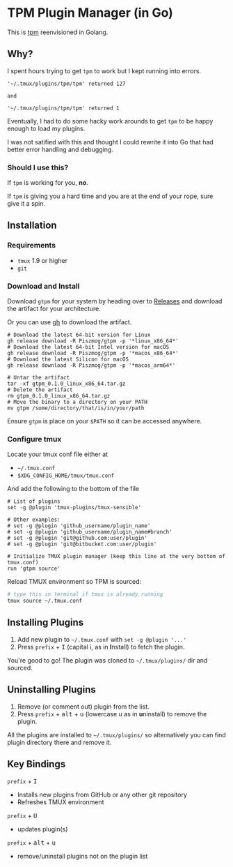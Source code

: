 # TPM Plugin Manager (in Go)

This is [tpm](https://github.com/tmux-plugins/tpm) reenvisioned in Golang.

## Why?

I spent hours trying to get `tpm` to work but I kept running into errors.

```text
'~/.tmux/plugins/tpm/tpm' returned 127

and

'~/.tmux/plugins/tpm/tpm' returned 1
```

Eventually, I had to do some hacky work arounds to get `tpm` to be happy enough to load my 
plugins.

I was not satified with this and thought I could rewrite it into Go that had better error handling 
and debugging.

### Should I use this?

If `tpm` is working for you, **no**.

If `tpm` is giving you a hard time and you are at the end of your rope, sure give it a spin.

## Installation

### Requirements

- `tmux` 1.9 or higher
- `git`

### Download and Install

Download `gtpm` for your system by heading over to [Releases](https://github.com/Piszmog/gtpm/releases) and download the artifact for your architecture.

Or you can use [gh](https://cli.github.com/) to download the artifact.

```shell
# Download the latest 64-bit version for Linux
gh release download -R Piszmog/gtpm -p '*linux_x86_64*'
# Download the latest 64-bit Intel version for macOS
gh release download -R Piszmog/gtpm -p '*macos_x86_64*'
# Download the latest Silicon for macOS
gh release download -R Piszmog/gtpm -p '*macos_arm64*'

# Untar the artifact
tar -xf gtpm_0.1.0_linux_x86_64.tar.gz
# Delete the artifact
rm gtpm_0.1.0_linux_x86_64.tar.gz   
# Move the binary to a directory on your PATH
mv gtpm /some/directory/that/is/in/your/path
```

Ensure `gtpm` is place on your `$PATH` so it can be accessed anywhere.

### Configure tmux

Locate your tmux conf file either at

- `~/.tmux.conf`
- `$XDG_CONFIG_HOME/tmux/tmux.conf`

And add the following to the bottom of the file

```text
# List of plugins
set -g @plugin 'tmux-plugins/tmux-sensible'

# Other examples:
# set -g @plugin 'github_username/plugin_name'
# set -g @plugin 'github_username/plugin_name#branch'
# set -g @plugin 'git@github.com:user/plugin'
# set -g @plugin 'git@bitbucket.com:user/plugin'

# Initialize TMUX plugin manager (keep this line at the very bottom of tmux.conf)
run 'gtpm source'
```

Reload TMUX environment so TPM is sourced:

```bash
# type this in terminal if tmux is already running
tmux source ~/.tmux.conf
```

## Installing Plugins

1. Add new plugin to `~/.tmux.conf` with `set -g @plugin '...'`
2. Press `prefix` + <kbd>I</kbd> (capital i, as in **I**nstall) to fetch the plugin.

You're good to go! The plugin was cloned to `~/.tmux/plugins/` dir and sourced.

## Uninstalling Plugins

1. Remove (or comment out) plugin from the list.
2. Press `prefix` + <kbd>alt</kbd> + <kbd>u</kbd> (lowercase u as in **u**ninstall) to remove the plugin.

All the plugins are installed to `~/.tmux/plugins/` so alternatively you can
find plugin directory there and remove it.

## Key Bindings

`prefix` + <kbd>I</kbd>
- Installs new plugins from GitHub or any other git repository
- Refreshes TMUX environment

`prefix` + <kbd>U</kbd>
- updates plugin(s)

`prefix` + <kbd>alt</kbd> + <kbd>u</kbd>
- remove/uninstall plugins not on the plugin list

